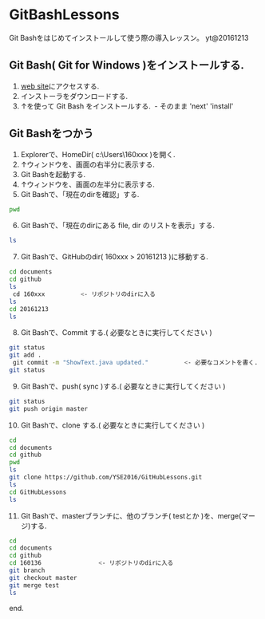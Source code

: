 # GitBashLessons
Git Bashをはじめてインストールして使う際の導入レッスン。
yt@20161213


## Git Bash( Git for Windows )をインストールする.

1. [web site](https://git-for-windows.github.io/)にアクセスする.
2. インストーラをダウンロードする.
3. ↑を使って Git Bash をインストールする.
  - そのまま 'next' 'install'

## Git Bashをつかう

1. Explorerで、HomeDir( c:\Users\160xxx )を開く.
2. ↑ウィンドウを、画面の右半分に表示する.
3. Git Bashを起動する.
4. ↑ウィンドウを、画面の左半分に表示する.
5. Git Bashで、「現在のdirを確認」する.

  ```bash
  pwd
  ```

6. Git Bashで、「現在のdirにある file, dir のリストを表示」する.

  ```bash
  ls
  ```

7. Git Bashで、GitHubのdir( 160xxx > 20161213 )に移動する.

  ```bash
  cd documents
  cd github
  ls
  cd 160xxx          <- リポジトリのdirに入る
  ls
  cd 20161213
  ls
  ```

8. Git Bashで、Commit する.( 必要なときに実行してください )

  ```bash
  git status
  git add .
  git commit -m "ShowText.java updated."          <- 必要なコメントを書く.
  git status
  ```

9. Git Bashで、push( sync )する.( 必要なときに実行してください )

  ```bash
  git status
  git push origin master
  ```

10. Git Bashで、clone する.( 必要なときに実行してください )

  ```bash
  cd
  cd documents
  cd github
  pwd
  ls
  git clone https://github.com/YSE2016/GitHubLessons.git
  ls
  cd GitHubLessons
  ls
  ```

11. Git Bashで、masterブランチに、他のブランチ( testとか )を、merge(マージ)する.

  ```bash
  cd
  cd documents
  cd github
  cd 160136                <- リポジトリのdirに入る
  git branch
  git checkout master
  git merge test
  ls
  ```

end.

